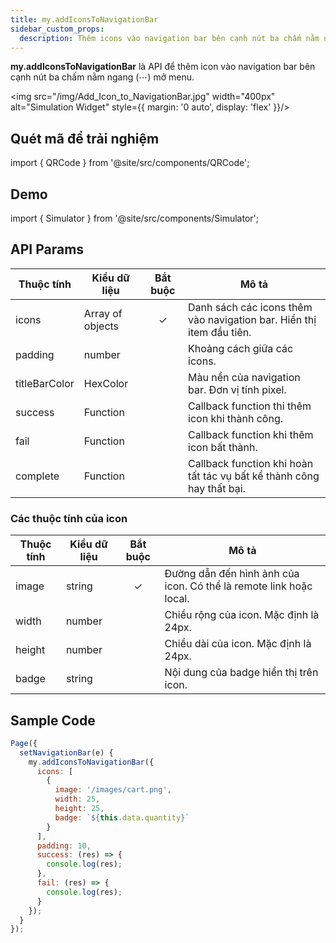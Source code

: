 ```yaml
---
title: my.addIconsToNavigationBar
sidebar_custom_props:
  description: Thêm icons vào navigation bar bên cạnh nút ba chấm nằm ngang (⋯) mở menu
---
```


**my.addIconsToNavigationBar** là API để thêm icon vào navigation bar bên cạnh nút ba chấm nằm ngang (⋯) mở menu.

<img src="/img/Add_Icon_to_NavigationBar.jpg" width="400px" alt="Simulation Widget" style={{ margin: '0 auto', display: 'flex' }}/>

## Quét mã để trải nghiệm

import { QRCode } from '@site/src/components/QRCode';

<QRCode page="pages/api/add-to-cart/index" />

## Demo

import { Simulator } from '@site/src/components/Simulator';

<Simulator page="pages/api/add-to-cart/index" />

## API Params

| Thuộc tính    | Kiểu dữ liệu     | Bắt buộc | Mô tả                                                                 |
| ------------- | ---------------- | :------: | --------------------------------------------------------------------- |
| icons         | Array of objects |    ✓     | Danh sách các icons thêm vào navigation bar. Hiển thị item đầu tiên.  |
| padding       | number           |          | Khoảng cách giữa các icons.                                           |
| titleBarColor | HexColor         |          | Màu nền của navigation bar. Đơn vị tính pixel.                        |
| success       | Function         |          | Callback function thi thêm icon khi thành công.                       |
| fail          | Function         |          | Callback function khi thêm icon bất thành.                            |
| complete      | Function         |          | Callback function khi hoàn tất tác vụ bất kể thành công hay thất bại. |

### Các thuộc tính của icon

| Thuộc tính | Kiểu dữ liệu | Bắt buộc | Mô tả                                                              |
| ---------- | ------------ | :------: | ------------------------------------------------------------------ |
| image      | string       |    ✓     | Đường dẫn đến hình ảnh của icon. Có thể là remote link hoặc local. |
| width      | number       |          | Chiều rộng của icon. Mặc định là 24px.                             |
| height     | number       |          | Chiều dài của icon. Mặc định là 24px.                              |
| badge      | string       |          | Nội dung của badge hiển thị trên icon.                             |

## Sample Code

```js
Page({
  setNavigationBar(e) {
    my.addIconsToNavigationBar({
      icons: [
        {
          image: '/images/cart.png',
          width: 25,
          height: 25,
          badge: `${this.data.quantity}`
        }
      ],
      padding: 10,
      success: (res) => {
        console.log(res);
      },
      fail: (res) => {
        console.log(res);
      }
    });
  }
});
```
